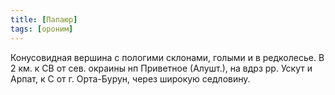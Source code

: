 ```yaml
---
title: [Папаюр]
tags: [ороним]
---
```


Конусовидная вершина с пологими склонами, голыми и в редколесье. В 2 км. к СВ от
сев. окраины нп Приветное (Алушт.), на вдрз рр. Ускут и Арпат, к С от г.
Орта-Бурун, через широкую седловину.
